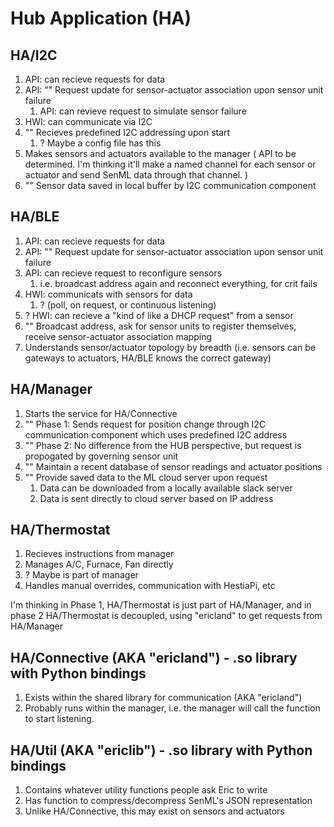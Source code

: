 # Hub Application (HA)

## HA/I2C
1. API: can recieve requests for data
2. API: "" Request update for sensor-actuator association upon sensor unit failure
   1. API: can revieve request to simulate sensor failure
3. HWI: can communicate via I2C
4. "" Recieves predefined I2C addressing upon start
   1. ? Maybe a config file has this
5. Makes sensors and actuators available to the manager
   (
    API to be determined. I'm thinking it'll make a named channel for each
    sensor or actuator and send SenML data through that channel.
   )
6. "" Sensor data saved in local buffer by I2C communication component

## HA/BLE
1. API: can recieve requests for data
2. API: "" Request update for sensor-actuator association upon sensor unit failure
3. API: can recieve request to reconfigure sensors
   1. i.e. broadcast address again and reconnect everything, for crit fails
4. HWI: communicats with sensors for data
   1. ? (poll, on request, or continuous listening)
5. ? HWI: can recieve a "kind of like a DHCP request" from a sensor
6. "" Broadcast address, ask for sensor units to register themselves, receive sensor-actuator association mapping
7. Understands sensor/actuator topology by breadth
   (i.e. sensors can be gateways to actuators, HA/BLE knows the correct gateway)

## HA/Manager
1. Starts the service for HA/Connective
2. "" Phase 1: Sends request for position change through I2C communication component which uses predefined I2C address
3. "" Phase 2: No difference from the HUB perspective, but request is propogated by governing sensor unit
4. "" Maintain a recent database of sensor readings and actuator positions
5. "" Provide saved data to the ML cloud server upon request
   1. Data can be downloaded from a locally available slack server
   2. Data is sent directly to cloud server based on IP address

## HA/Thermostat
1. Recieves instructions from manager
2. Manages A/C, Furnace, Fan directly
3. ? Maybe is part of manager
4. Handles manual overrides, communication with HestiaPi, etc

I'm thinking in Phase 1, HA/Thermostat is just part of HA/Manager, and in
phase 2 HA/Thermostat is decoupled, using "ericland" to get requests from
HA/Manager

## HA/Connective (AKA "ericland") - .so library with Python bindings
1. Exists within the shared library for communication (AKA "ericland")
2. Probably runs within the manager, i.e. the manager will call the function
   to start listening.

## HA/Util (AKA "ericlib") - .so library with Python bindings
1. Contains whatever utility functions people ask Eric to write
2. Has function to compress/decompress SenML's JSON representation
3. Unlike HA/Connective, this may exist on sensors and actuators
